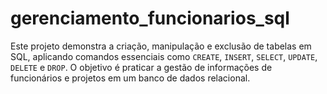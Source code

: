 # gerenciamento_funcionarios_sql
Este projeto demonstra a criação, manipulação e exclusão de tabelas em SQL, aplicando comandos essenciais como `CREATE`, `INSERT`, `SELECT`, `UPDATE`, `DELETE` e `DROP`. O objetivo é praticar a gestão de informações de funcionários e projetos em um banco de dados relacional. 
